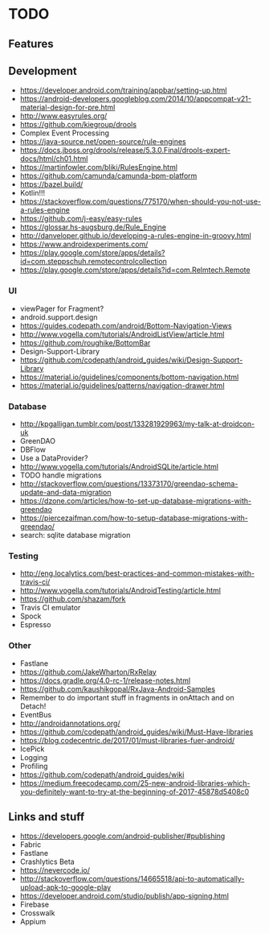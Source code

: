 # TODO

## Features

## Development
* https://developer.android.com/training/appbar/setting-up.html
* https://android-developers.googleblog.com/2014/10/appcompat-v21-material-design-for-pre.html
* http://www.easyrules.org/
* https://github.com/kiegroup/drools
* Complex Event Processing
* https://java-source.net/open-source/rule-engines
* https://docs.jboss.org/drools/release/5.3.0.Final/drools-expert-docs/html/ch01.html
* https://martinfowler.com/bliki/RulesEngine.html
* https://github.com/camunda/camunda-bpm-platform
* https://bazel.build/
* Kotlin!!!
* https://stackoverflow.com/questions/775170/when-should-you-not-use-a-rules-engine
* https://github.com/j-easy/easy-rules
* https://glossar.hs-augsburg.de/Rule_Engine
* http://danveloper.github.io/developing-a-rules-engine-in-groovy.html
* https://www.androidexperiments.com/
* https://play.google.com/store/apps/details?id=com.steppschuh.remotecontrolcollection
* https://play.google.com/store/apps/details?id=com.Relmtech.Remote

### UI
* viewPager for Fragment?
* android.support.design
* https://guides.codepath.com/android/Bottom-Navigation-Views
* http://www.vogella.com/tutorials/AndroidListView/article.html
* https://github.com/roughike/BottomBar
* Design-Support-Library
* https://github.com/codepath/android_guides/wiki/Design-Support-Library
* https://material.io/guidelines/components/bottom-navigation.html
* https://material.io/guidelines/patterns/navigation-drawer.html

### Database
* http://kpgalligan.tumblr.com/post/133281929963/my-talk-at-droidcon-uk
* GreenDAO
* DBFlow
* Use a DataProvider?
* http://www.vogella.com/tutorials/AndroidSQLite/article.html
* TODO handle migrations
* http://stackoverflow.com/questions/13373170/greendao-schema-update-and-data-migration
* https://dzone.com/articles/how-to-set-up-database-migrations-with-greendao
* https://piercezaifman.com/how-to-setup-database-migrations-with-greendao/
* search: sqlite database migration

### Testing
* http://eng.localytics.com/best-practices-and-common-mistakes-with-travis-ci/
* http://www.vogella.com/tutorials/AndroidTesting/article.html
* https://github.com/shazam/fork
* Travis CI emulator
* Spock
* Espresso

### Other
* Fastlane
* https://github.com/JakeWharton/RxRelay
* https://docs.gradle.org/4.0-rc-1/release-notes.html
* https://github.com/kaushikgopal/RxJava-Android-Samples
* Remember to do important stuff in fragments in onAttach and on Detach!
* EventBus
* http://androidannotations.org/
* https://github.com/codepath/android_guides/wiki/Must-Have-libraries
* https://blog.codecentric.de/2017/01/must-libraries-fuer-android/
* IcePick
* Logging
* Profiling
* https://github.com/codepath/android_guides/wiki
* https://medium.freecodecamp.com/25-new-android-libraries-which-you-definitely-want-to-try-at-the-beginning-of-2017-45878d5408c0

## Links and stuff
* https://developers.google.com/android-publisher/#publishing
* Fabric
* Fastlane
* Crashlytics Beta
* https://nevercode.io/
* http://stackoverflow.com/questions/14665518/api-to-automatically-upload-apk-to-google-play
* https://developer.android.com/studio/publish/app-signing.html
* Firebase
* Crosswalk
* Appium
